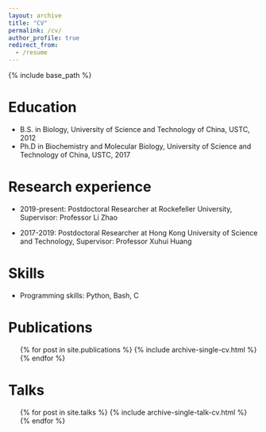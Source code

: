 ```yaml
---
layout: archive
title: "CV"
permalink: /cv/
author_profile: true
redirect_from:
  - /resume
---
```


{% include base_path %}

Education
======
* B.S. in Biology, University of Science and Technology of China, USTC, 2012
* Ph.D in Biochemistry and Molecular Biology, University of Science and Technology of China, USTC, 2017

Research experience
======
* 2019-present: Postdoctoral Researcher at Rockefeller University, Supervisor: Professor Li Zhao

* 2017-2019: Postdoctoral Researcher at Hong Kong University of Science and Technology, Supervisor: Professor Xuhui Huang
  
Skills
======
* Programming skills: Python, Bash, C

Publications
======
  <ul>{% for post in site.publications %}
    {% include archive-single-cv.html %}
  {% endfor %}</ul>
  
Talks
======
  <ul>{% for post in site.talks %}
    {% include archive-single-talk-cv.html %}
  {% endfor %}</ul>
